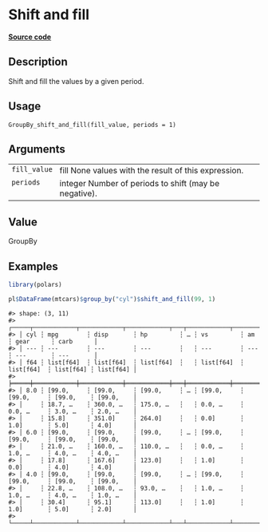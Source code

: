 

# Shift and fill

[**Source code**](https://github.com/pola-rs/r-polars/tree/main/R/group_by.R#L272)

## Description

Shift and fill the values by a given period.

## Usage

<pre><code class='language-R'>GroupBy_shift_and_fill(fill_value, periods = 1)
</code></pre>

## Arguments

<table>
<tr>
<td style="white-space: nowrap; font-family: monospace; vertical-align: top">
<code id="GroupBy_shift_and_fill_:_fill_value">fill_value</code>
</td>
<td>
fill None values with the result of this expression.
</td>
</tr>
<tr>
<td style="white-space: nowrap; font-family: monospace; vertical-align: top">
<code id="GroupBy_shift_and_fill_:_periods">periods</code>
</td>
<td>
integer Number of periods to shift (may be negative).
</td>
</tr>
</table>

## Value

GroupBy

## Examples

``` r
library(polars)

pl$DataFrame(mtcars)$group_by("cyl")$shift_and_fill(99, 1)
```

    #> shape: (3, 11)
    #> ┌─────┬────────────┬────────────┬────────────┬───┬────────────┬────────────┬───────────┬───────────┐
    #> │ cyl ┆ mpg        ┆ disp       ┆ hp         ┆ … ┆ vs         ┆ am         ┆ gear      ┆ carb      │
    #> │ --- ┆ ---        ┆ ---        ┆ ---        ┆   ┆ ---        ┆ ---        ┆ ---       ┆ ---       │
    #> │ f64 ┆ list[f64]  ┆ list[f64]  ┆ list[f64]  ┆   ┆ list[f64]  ┆ list[f64]  ┆ list[f64] ┆ list[f64] │
    #> ╞═════╪════════════╪════════════╪════════════╪═══╪════════════╪════════════╪═══════════╪═══════════╡
    #> │ 8.0 ┆ [99.0,     ┆ [99.0,     ┆ [99.0,     ┆ … ┆ [99.0,     ┆ [99.0,     ┆ [99.0,    ┆ [99.0,    │
    #> │     ┆ 18.7, …    ┆ 360.0, …   ┆ 175.0, …   ┆   ┆ 0.0, …     ┆ 0.0, …     ┆ 3.0, …    ┆ 2.0, …    │
    #> │     ┆ 15.8]      ┆ 351.0]     ┆ 264.0]     ┆   ┆ 0.0]       ┆ 1.0]       ┆ 5.0]      ┆ 4.0]      │
    #> │ 6.0 ┆ [99.0,     ┆ [99.0,     ┆ [99.0,     ┆ … ┆ [99.0,     ┆ [99.0,     ┆ [99.0,    ┆ [99.0,    │
    #> │     ┆ 21.0, …    ┆ 160.0, …   ┆ 110.0, …   ┆   ┆ 0.0, …     ┆ 1.0, …     ┆ 4.0, …    ┆ 4.0, …    │
    #> │     ┆ 17.8]      ┆ 167.6]     ┆ 123.0]     ┆   ┆ 1.0]       ┆ 0.0]       ┆ 4.0]      ┆ 4.0]      │
    #> │ 4.0 ┆ [99.0,     ┆ [99.0,     ┆ [99.0,     ┆ … ┆ [99.0,     ┆ [99.0,     ┆ [99.0,    ┆ [99.0,    │
    #> │     ┆ 22.8, …    ┆ 108.0, …   ┆ 93.0, …    ┆   ┆ 1.0, …     ┆ 1.0, …     ┆ 4.0, …    ┆ 1.0, …    │
    #> │     ┆ 30.4]      ┆ 95.1]      ┆ 113.0]     ┆   ┆ 1.0]       ┆ 1.0]       ┆ 5.0]      ┆ 2.0]      │
    #> └─────┴────────────┴────────────┴────────────┴───┴────────────┴────────────┴───────────┴───────────┘
